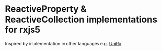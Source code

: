 # ReactiveProperty & ReactiveCollection implementations for rxjs5

Inspired by implementation in other languages e.g. [UniRx](https://github.com/neuecc/UniRx#reactiveproperty-reactivecollection)
